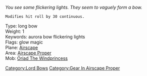 *You see some flickering lights. They seem to vaguely form a bow.*

`Modifies hit roll by 30 continuous.`

Type: long bow  
Weight: 1  
Keywords: aurora bow flickering lights  
Flags: glow magic  
Plane: [Airscape](:Category:Airscape "wikilink")  
Area: [Airscape Proper](:Category:Airscape_Proper "wikilink")  
Mob: [Oriad The Windprincess](Oriad_The_Windprincess "wikilink")  

[Category:Lord Bows](Category:Lord_Bows "wikilink") [Category:Gear In
Airscape Proper](Category:Gear_In_Airscape_Proper "wikilink")
